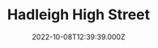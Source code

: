 ---
date: 2022-10-08T12:39:39.000Z
title: Hadleigh High Street
latitude: 52.04428511
longitude: 0.95370718
category: checkin
---